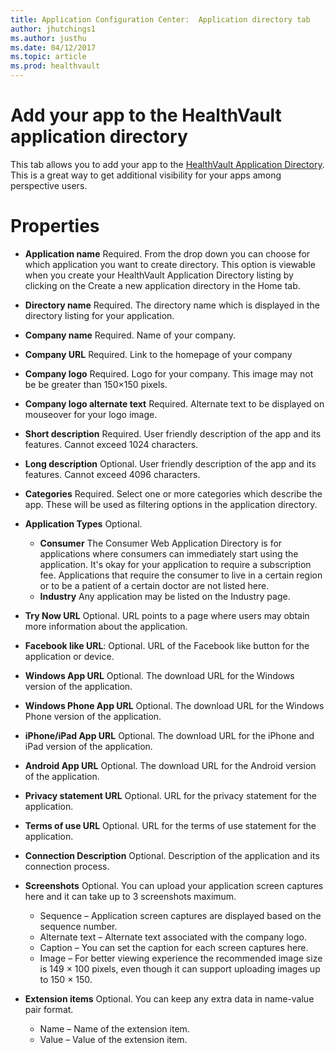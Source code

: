 ```yaml
---
title: Application Configuration Center:  Application directory tab
author: jhutchings1
ms.author: justhu
ms.date: 04/12/2017
ms.topic: article
ms.prod: healthvault
---
```


# Add your app to the HealthVault application directory
This tab allows you to add your app to the [HealthVault Application Directory](https://account.healthvault.com/us/en/Directory?target=Applications). This is a great way to get additional visibility for your apps among perspective users.  

# Properties 
* **Application name** Required. From the drop down you can choose for which application you want to create directory. This option is viewable when you create your HealthVault Application Directory listing by clicking on the Create a new application directory in the Home tab.
* **Directory name** Required. The directory name which is displayed in the directory listing for your application.
* **Company name** Required. Name of your company. 
* **Company URL** Required. Link to the homepage of your company
* **Company logo** Required. Logo for your company. This image may not be be greater than 150×150 pixels.
* **Company logo alternate text** Required. Alternate text to be displayed on mouseover for your logo image. 
* **Short description** Required. User friendly description of the app and its features. Cannot exceed 1024 characters.
* **Long description** Optional. User friendly description of the app and its features. Cannot exceed 4096 characters.
* **Categories** Required. Select one or more categories which describe the app. These will be used as filtering options in the application directory. 
* **Application Types** Optional. 
  - **Consumer**  The Consumer Web Application Directory is for applications where consumers can immediately start using the application. It's okay for your application to require a subscription fee. Applications that require the consumer to live in a certain region or to be a patient of a certain doctor are not listed here.
  - **Industry** Any application may be listed on the Industry page.
* **Try Now URL** Optional. URL points to a page where users may obtain more information about the application.
* **Facebook like URL**: Optional. URL of the Facebook like button for the application or device.
* **Windows App URL** Optional. The download URL for the Windows version of the application.
* **Windows Phone App URL** Optional. The download URL for the Windows Phone version of the application.
* **iPhone/iPad App URL** Optional. The download URL for the iPhone and iPad version of the application.
* **Android App URL** Optional. The download URL for the Android version of the application.
* **Privacy statement URL** Optional. URL for the privacy statement for the application.
* **Terms of use URL** Optional. URL for the terms of use statement for the application.
* **Connection Description** Optional. Description of the application and its connection process.
* **Screenshots** Optional. You can upload your application screen captures here and it can take up to 3 screenshots maximum.
  * Sequence – Application screen captures are displayed based on the sequence number.
  * Alternate text – Alternate text associated with the company logo.
  * Caption – You can set the caption for each screen captures here.
  * Image – For better viewing experience the recommended image size is 149 × 100 pixels, even though it can support uploading images up to 150 × 150.

* **Extension items** Optional. You can keep any extra data in name-value pair format.
  * Name – Name of the extension item.
  * Value – Value of the extension item.

